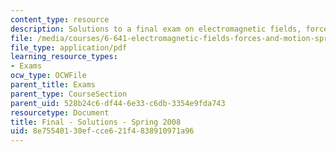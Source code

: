 ```yaml
---
content_type: resource
description: Solutions to a final exam on electromagnetic fields, forces, and motion.
file: /media/courses/6-641-electromagnetic-fields-forces-and-motion-spring-2009/8e75540130efcce621f4838910971a96_MIT6_641s09_sol_exam2008.pdf
file_type: application/pdf
learning_resource_types:
- Exams
ocw_type: OCWFile
parent_title: Exams
parent_type: CourseSection
parent_uid: 528b24c6-df44-6e33-c6db-3354e9fda743
resourcetype: Document
title: Final - Solutions - Spring 2008
uid: 8e755401-30ef-cce6-21f4-838910971a96
---
```

